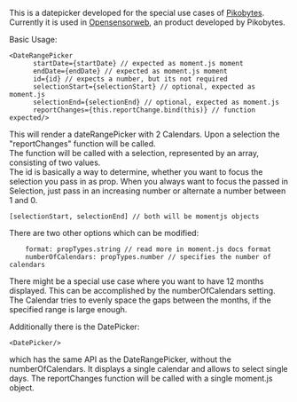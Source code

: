 This is a datepicker developed for the special use cases of [Pikobytes](https://pikobytes.de/).  
Currently it is used in [Opensensorweb](https://opensensorweb.de/#/search), an product developed by Pikobytes.  

Basic Usage:
```JSX
<DateRangePicker
      startDate={startDate} // expected as moment.js moment
      endDate={endDate} // expected as moment.js moment
      id={id} // expects a number, but its not required
      selectionStart={selectionStart} // optional, expected as moment.js
      selectionEnd={selectionEnd} // optional, expected as moment.js
      reportChanges={this.reportChange.bind(this)} // function expected/>
```
This will render a dateRangePicker with 2 Calendars. Upon a selection the "reportChanges" function will be called.  
The function will be called with a selection, represented by an array, consisting of two values.   
The id is basically a way to determine, whether you want to focus the selection you pass in as prop. When you always want to focus the passed in Selection, just pass in an increasing number or alternate a number between 1 and 0.

```JSX
[selectionStart, selectionEnd] // both will be momentjs objects
```

There are two other options which can be modified:
```JSX
    format: propTypes.string // read more in moment.js docs format
    numberOfCalendars: propTypes.number // specifies the number of calendars
 ```
 
 There might be a special use case where you want to have 12 months displayed. This can be accomplished by the numberOfCalendars setting. The Calendar tries to evenly space the gaps between the months, if the specified range is large enough.
 
 Additionally there is the DatePicker: 
```JSX
<DatePicker/>
``` 
which has the same API as the DateRangePicker, without the numberOfCalendars. It displays a single calendar and allows to select single days. The reportChanges function will be called with a single moment.js object.
